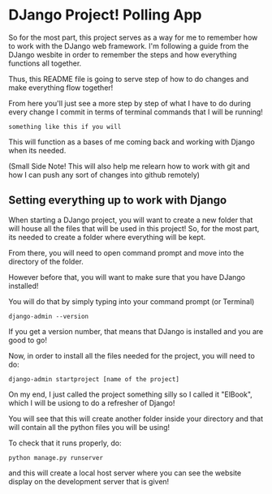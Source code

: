 # DJango Project! Polling App

So for the most part, this project serves as a way for me to remember how to work with the DJango web framework. I'm following a guide from the DJango wesbite in order to remember the steps and how everything functions all together.

Thus, this README file is going to serve step of how to do changes and make everything flow together!

From here you'll just see a more step by step of what I have to do during every change I commit in terms of terminal commands that I will be running!

```
something like this if you will
```

This will function as a bases of me coming back and working with Django when its needed.

(Small Side Note! This will also help me relearn how to work with git and how I can push any sort of changes into github remotely)

## Setting everything up to work with Django

When starting a DJango project, you will want to create a new folder that will house all the files that will be used in this project! So, for the most part, its needed to create a folder where everything will be kept.

From there, you will need to open command prompt and move into the directory of the folder. 

However before that, you will want to make sure that you have DJango installed!

You will do that by simply typing into your command prompt (or Terminal) 

```
django-admin --version
```

If you get a version number, that means that DJango is installed and you are good to go! 

Now,  in order to install all the files needed for the project, you will need to do:

```
django-admin startproject [name of the project]
```

On my end,  I just called the project something silly so I called it "ElBook", which I will be usiong to do a refresher of Django!

You will see that this will create another folder inside your directory and that will contain all the python files you will be using!

To check that it runs properly, do:

```
python manage.py runserver
```

and this will create a local host server where you can see the website display on the development server that is given! 


